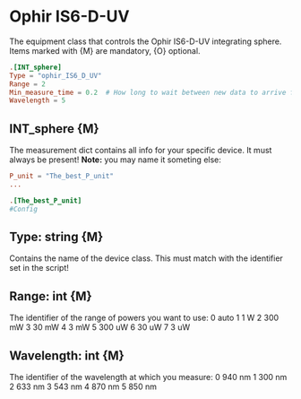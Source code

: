 # Ophir IS6-D-UV
The equipment class that controls the Ophir IS6-D-UV integrating sphere.
Items marked with {M} are mandatory, {O} optional.


```toml
.[INT_sphere]
Type = "ophir_IS6_D_UV"
Range = 2
Min_measure_time = 0.2  # How long to wait between new data to arrive from sphere
Wavelength = 5
```
## INT_sphere {M}
The measurement dict contains all info for your specific device. It must always be present! 
**Note:** you may name it someting else:
``` TOML
P_unit = "The_best_P_unit"
...

.[The_best_P_unit]
#Config
```

## Type: string {M}
Contains the name of the device class. This must match with the identifier set in the script!

## Range: int {M}
The identifier of the range of powers you want to use:
	0    auto
	1    1 W
	2    300 mW
	3    30 mW
	4    3 mW
	5    300 uW
	6    30 uW
	7    3 uW

## Wavelength: int {M}
The identifier of the wavelength at which you measure:
	0    940 nm
	1    300 nm
	2    633 nm
	3    543 nm
	4    870 nm
	5    850 nm